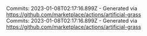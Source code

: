 Commits: 2023-01-08T02:17:16.899Z - Generated via https://github.com/marketplace/actions/artificial-grass
<br>
Commits: 2023-01-08T02:17:16.899Z - Generated via https://github.com/marketplace/actions/artificial-grass
<br>
